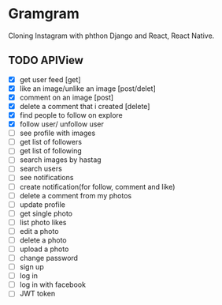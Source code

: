 # Gramgram

Cloning Instagram with phthon Django and React, React Native.

## TODO APIView

- [x] get user feed [get]
- [x] like an image/unlike an image [post/delet]
- [x] comment on an image [post]
- [x] delete a comment that i created [delete]
- [x] find people to follow on explore
- [x] follow user/ unfollow user
- [ ] see profile with images
- [ ] get list of followers
- [ ] get list of following
- [ ] search images by hastag
- [ ] search users
- [ ] see notifications
- [ ] create notification(for follow, comment and like)
- [ ] delete a comment from my photos
- [ ] update profile
- [ ] get single photo
- [ ] list photo likes
- [ ] edit a photo
- [ ] delete a photo
- [ ] upload a photo
- [ ] change password
- [ ] sign up
- [ ] log in
- [ ] log in with facebook
- [ ] JWT token
